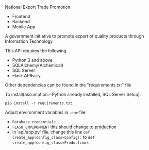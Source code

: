 National Export Trade Promotion

- Frontend
- Backend
- Mobile App

A government initiative to promote export of quality products through Information Technology

This API requires the following

- Python 3 and above
- SQLAlchemy(Alchemical)
- SQL Server
- Flask APIFairy

Other dependencies can be found in the "requirements.txt" file

To install(assumption:- Python already installed, SQL Server Setup):

`pip install -r requirements.txt`

Adjust environment variables in `.env` file

 - `Database credentials`
 - `FLASK_ENVIRONMENT` this should change to production
 - In 'api/app.py' file, change this line `def create_app(config_class=Config):` to `def create_app(config_class=Production)`: